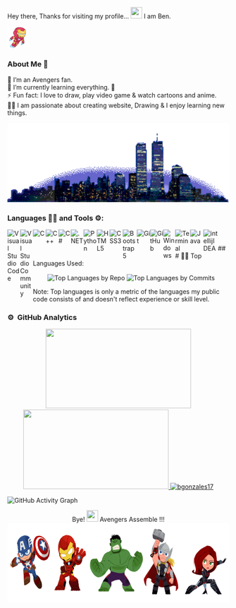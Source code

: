 Hey there, Thanks for visiting my profile... 
<img src="https://raw.githubusercontent.com/MartinHeinz/MartinHeinz/master/wave.gif" width="26px" height="26px"> I am Ben.

<p align="left">
  <img width="10%" height="10%" src="https://github.com/bgonzales17/bgonzales17/blob/main/ironman2.gif">
</p>

### About Me 🚀

🌱  I’m an Avengers fan. </br>
🔭  I’m currently learning everything. 🤣 </br>
⚡  Fun fact: I love to draw, play video game & watch cartoons and anime. </br>
👨‍💻  I am passionate about creating website, Drawing & I enjoy learning new things. </br>
<p align="right">
  <img width="100%" height="180em" src="https://github.com/bgonzales17/bgonzales17/blob/main/buildings.gif">
</p>

### Languages 🧑‍💻 and Tools ⚙️:
 
<img align="left" alt="Visual Studio Code" width="29px" src="https://cdn.jsdelivr.net/gh/devicons/devicon/icons/vscode/vscode-original.svg" />
<img align="left" alt="Visual Studio Community" width="29px" src="https://visualstudio.microsoft.com/wp-content/uploads/2021/10/Product-Icon.svg" />
<img align="left" alt="C" width="29px" src="https://www.svgrepo.com/show/353528/c.svg" />
<img align="left" alt="C++" width="29px" src="https://www.svgrepo.com/show/303480/c-logo.svg" />
<img align="left" alt="C#" width="28px" src="https://www.svgrepo.com/show/353622/c-sharp.svg" />
<img align="left" alt=".NET" width="29px" src="https://encrypted-tbn0.gstatic.com/images?q=tbn:ANd9GcQ7Qn56jZYxE3FX7Qz7aeV9L3wZ_4PnBPzuNw&usqp=CAU" />
<img align="left" alt="Python" width="30px" src="https://upload.wikimedia.org/wikipedia/commons/c/c3/Python-logo-notext.svg" />
<img align="left" alt="HTML5" width="29px" src="https://cdn.jsdelivr.net/gh/devicons/devicon/icons/html5/html5-original.svg" />
<img align="left" alt="CSS3" width="30px" src="https://cdn.iconscout.com/icon/free/png-256/css3-11-1175239.png" />
<img align="left" alt="Bootstrap 5" width="32px" src="https://seeklogo.com/images/B/bootstrap-5-logo-85A1F11F4F-seeklogo.com.png" />
<img align="left" alt="Git" width="30px" src="https://cdn.jsdelivr.net/gh/devicons/devicon/icons/git/git-original.svg" />
<img align="left" alt="GitHub" width="30px" src="https://www.svgrepo.com/show/343674/github.svg" />
<img align="left" alt="Windows" width="27px" src="https://www.svgrepo.com/show/184142/windows.svg" />
<img align="left" alt="Terminal" width="34px" src="https://www.svgrepo.com/show/362176/terminal.svg" />  
<img align="left" alt="Java" width="30px" src="http://icons.iconarchive.com/icons/alecive/flatwoken/512/Apps-Java-icon.png" />
<img align="left" alt="intellijIDEA" width="33px" src="https://cdn.freebiesupply.com/logos/large/2x/intellij-idea-1-logo-png-transparent.png" />
<br>
<br>
### 👨‍💻 Top Languages Used:
<p align="center">
  <img align="center" src="https://github-profile-summary-cards.vercel.app/api/cards/repos-per-language?username=bgonzales17&theme=nord_dark" alt="Top Languages by Repo" />
  <img align="center" src="https://github-profile-summary-cards.vercel.app/api/cards/most-commit-language?username=bgonzales17&theme=nord_dark" alt="Top Languages by Commits" /></p>
  
  Note: Top languages is only a metric of the languages my public code consists of and doesn't reflect experience or skill level.
  
### ⚙️ &nbsp;GitHub Analytics

<p align="center">
<a href="https://github.com/bgonzales17">
  <img height="180em"  width = "330em" src="https://github-readme-stats-eight-theta.vercel.app/api?username=bgonzales17&show_icons=true&theme=algolia&include_all_commits=true&count_private=true"/>
  <img height="180em" width = "330em" src="https://github-readme-stats-eight-theta.vercel.app/api/top-langs/?username=bgonzales17&layout=compact&langs_count=8&theme=algolia"/>
  <img height="180em" width = "330em" src="https://github-readme-streak-stats.herokuapp.com/?user=bgonzales17&theme=algolia" alt="bgonzales17" />
  </a>
 <br />
  
   
 ![GitHub Activity Graph](https://activity-graph.herokuapp.com/graph?username=bgonzales17&theme=react-dark)   
 
<p align="center">
  Bye! <img src="https://raw.githubusercontent.com/MartinHeinz/MartinHeinz/master/wave.gif" width="26px" height="26px"> Avengers Assemble !!! 
<!-- </p>
 <p align="center"><img src="https://visitor-badge.laobi.icu/badge?page_id=bgonzales17.bgonzales17" alt="bgonzales17" /> 
</p>  -->
<br>
<img width="100%" height="180em" src="https://github.com/bgonzales17/bgonzales17/blob/main/avengers.gif">

